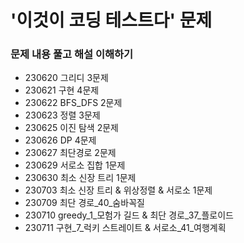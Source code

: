 # '이것이 코딩 테스트다' 문제

### 문제 내용 풀고 해설 이해하기

- 230620 그리디 3문제
- 230621 구현 4문제
- 230622 BFS_DFS 2문제
- 230623 정렬 3문제
- 230625 이진 탐색 2문제
- 230626 DP 4문제
- 230627 최단경로 2문제
- 230629 서로소 집합 1문제
- 230630 최소 신장 트리 1문제
- 230703 최소 신장 트리 & 위상정렬 & 서로소 1문제
- 230709 최단 경로_40_숨바꼭질
- 230710 greedy_1_모험가 길드 & 최단 경로_37_플로이드
- 230711 구현_7_럭키 스트레이트 & 서로소_41_여행계획